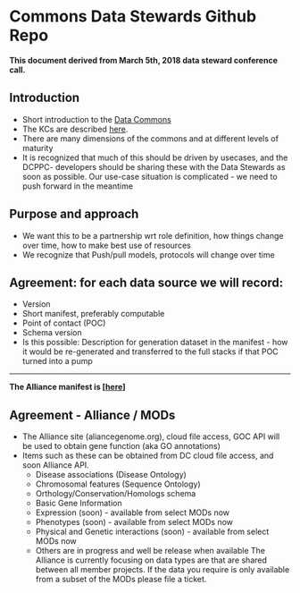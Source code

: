 # Commons Data Stewards Github Repo

**This document derived from March 5th, 2018 data steward conference call.**

## Introduction
- Short introduction to the [Data Commons](https://docs.google.com/document/d/1bl2pLzjqXJLP2rpwXVuytx3HnCYRhZ7YBPEPOJz34Ak/edit)
- The KCs are described [here](https://docs.google.com/document/d/1bl2pLzjqXJLP2rpwXVuytx3HnCYRhZ7YBPEPOJz34Ak/edit).
- There are many dimensions of the commons and at different levels of maturity
- It is recognized that much of this should be driven by usecases, and the DCPPC-  developers should be sharing these with the Data Stewards as soon as possible. Our use-case situation is complicated - we need to push forward in the meantime

## Purpose and approach
- We want this to be a partnership wrt role definition, how things change over time, how to make best use of resources
- We recognize that Push/pull models, protocols will change over time

## Agreement: for each data source we will record:
- Version
- Short manifest, preferably computable
- Point of contact (POC)
- Schema version
- Is this possible: Description for generation dataset in the manifest - how it would be re-generated and transferred to the full stacks if that POC turned into a pump
---
**The Alliance manifest is [[here](https://docs.google.com/document/d/1QsZNNV-4XHQUy0QaNfNkjn5bblWdaprQhHJjq5loWOU/edit)]**
## Agreement - Alliance / MODs
- The Alliance site (aliancegenome.org), cloud file access, GOC API will be used to obtain gene function (aka GO annotations) 
- Items such as these can be obtained from DC cloud file access, and soon Alliance API. 
  - Disease associations (Disease Ontology)
  - Chromosomal features (Sequence Ontology)
  - Orthology/Conservation/Homologs schema 
  - Basic Gene Information
  - Expression (soon) - available from select MODs now
  - Phenotypes (soon) - available from select MODs now
  - Physical and Genetic interactions (soon) - available from select MODs now
  - Others are in progress and well be release when available
The Alliance is currently focusing on data types are that are shared between all member projects.  If the data you require is only available from a subset of the MODs please file a ticket.
